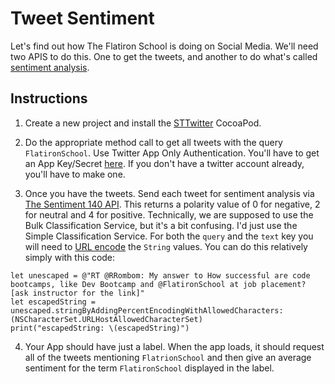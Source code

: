 

# Tweet Sentiment

Let's find out how The Flatiron School is doing on Social Media. We'll need two APIS to do this. One to get the tweets, and another to do what's called [sentiment analysis](http://en.wikipedia.org/wiki/Sentiment_analysis).

## Instructions

  1. Create a new project and install the [STTwitter](https://github.com/nst/STTwitter) CocoaPod. 
  2. Do the appropriate method call to get all tweets with the query `FlatironSchool`. Use Twitter App Only Authentication. You'll have to get an App Key/Secret [here](https://apps.twitter.com/). If you don't have a twitter account already, you'll have to make one. 

  3. Once you have the tweets. Send each tweet for sentiment analysis via [The Sentiment 140 API](http://help.sentiment140.com/api). This returns a polarity value of 0 for negative, 2 for neutral and 4 for positive. Technically, we are supposed to use the Bulk Classification Service, but it's a bit confusing. I'd just use the Simple Classification Service. For both the `query` and the `text` key you will need to [URL encode](http://en.wikipedia.org/wiki/Percent-encoding) the `String` values. You can do this relatively simply with this code:

  ```
  let unescaped = @"RT @RRombom: My answer to How successful are code bootcamps, like Dev Bootcamp and @FlatironSchool at job placement? [ask instructor for the link]"
  let escapedString = unescaped.stringByAddingPercentEncodingWithAllowedCharacters:(NSCharacterSet.URLHostAllowedCharacterSet)
  print("escapedString: \(escapedString)")
  ```

  4. Your App should have just a label. When the app loads, it should request all of the tweets mentioning `FlatrionSchool` and then give an average sentiment for the term `FlatironSchool` displayed in the label.